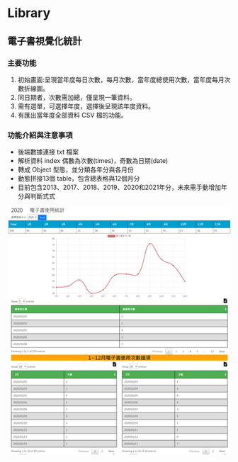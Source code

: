 # Library
## 電子書視覺化統計
### 主要功能
1. 初始畫面:呈現當年度每日次數，每月次數，當年度總使用次數，當年度每月次數折線圖。
2. 同日期者，次數需加總，僅呈現一筆資料。
3. 需有選單，可選擇年度，選擇後呈現該年度資料。
4. 有匯出當年度全部資料 CSV 檔的功能。
### 功能介紹與注意事項
- 後端數據連接 txt 檔案
- 解析資料 index 偶數為次數(times)，奇數為日期(date)
- 轉成 Object 型態，並分類各年分與各月份
- 動態拼接13個 table，包含總表格與12個月分
- 目前包含2013、2017、2018、2019、2020和2021年分，未來需手動增加年分與判斷式式

![image](https://github.com/lindaya0913/Library/blob/main/library.png)
